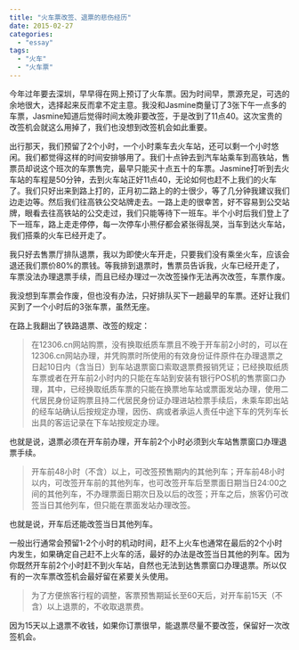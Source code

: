 ```yaml
---
title: "火车票改签、退票的悲伤经历"
date: 2015-02-27
categories: 
  - "essay"
tags: 
  - "火车"
  - "火车票"
---
```


今年过年要去深圳，早早得在网上预订了火车票。因为时间早，票源充足，可选的余地很大，选择起来反而拿不定主意。我没和Jasmine商量订了3张下午一点多的车票，Jasmine知道后觉得时间太晚非要改签，于是改到了11点40。这次宝贵的改签机会就这么用掉了，我们也没想到改签机会如此重要。

出行那天，我们预留了2个小时，一个小时乘车去火车站，还可以剩一个小时悠闲。我们都觉得这样的时间安排够用了。我们十点钟去到汽车站乘车到高铁站，售票员却说这个班次的车票售完，最早只能买十点五十的车票。Jasmine打听到去火车站的车程是50分钟，去到火车站正好11点40，无论如何也赶不上我们的火车了。我们只好出来到路上打的，正月初二路上的的士很少，等了几分钟我建议我们边走边等。然后我们往高铁公交站牌走去。一路上走的很幸苦，好不容易到公交站牌，眼看去往高铁站的公交走过，我们只能等待下一班车。半个小时后我们登上了下一班车，路上走走停停，每一次停车小熊仔都会紧张得乱哭，当车到达火车站，我们搭乘的火车已经开走了。

我只好去售票厅排队退票，我以为即使火车开走，只要我们没有乘坐火车，应该会退还我们票价80%的票钱。等我排到退票时，售票员告诉我，火车已经开走了，车票没法办理退票手续，而且已经办理过一次改签操作无法再次改签，车票作废。

我没想到车票会作废，但也没有办法，只好排队买下一趟最早的车票。还好让我们买到了一个小时后的3张车票，虽然无座。

在路上我翻出了铁路退票、改签的规定：

> 在12306.cn网站购票，没有换取纸质车票且不晚于开车前2小时的，可以在12306.cn网站办理，并凭购票时所使用的有效身份证件原件在办理退票之日起10日内（含当日）到车站退票窗口索取退票费报销凭证；已经换取纸质车票或者在开车前2小时内的只能在车站到安装有银行POS机的售票窗口办理，其中，已经换取纸质车票的只能在换票地车站或票面发站办理，使用二代居民身份证购票且持二代居民身份证办理进站检票手续后，未乘车即出站的经车站确认后按规定办理，因伤、病或者承运人责任中途下车的凭列车长出具的客运记录在下车站按规定办理。

也就是说，退票必须在开车前办理，开车前2个小时必须到火车站售票窗口办理退票手续。

> 开车前48小时（不含）以上，可改签预售期内的其他列车；开车前48小时以内，可改签开车前的其他列车，也可改签开车后至票面日期当日24:00之间的其他列车，不办理票面日期次日及以后的改签；开车之后，旅客仍可改签当日其他列车，但只能在票面发站办理改签。

也就是说，开车后还能改签当日其他列车。

一般出行通常会预留1-2个小时的机动时间，赶不上火车也通常在最后的2个小时内发生，如果确定自己赶不上火车的活，最好的办法是改签当日其他的列车。因为你既然开车前2个小时赶不到火车站，自然也无法到达售票窗口办理退票。所以仅有的一次车票改签机会最好留在紧要关头使用。

> 为了方便旅客行程的调整，客票预售期延长至60天后，对开车前15天（不含）以上退票的，不收取退票费。

因为15天以上退票不收钱，如果你订票很早，能退票尽量不要改签，保留好一次改签机会。
